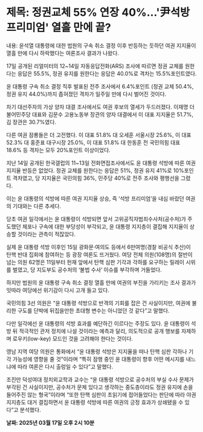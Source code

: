 # **제목: 정권교체 55% 연장 40%…'尹석방 프리미엄' 열흘 만에 끝?**

  내용: 윤석열 대통령에 대한 법원의 구속 취소 결정 이후 반등하는 듯하던 여권 지지율이 열흘 만에 다시 하락했다는 여론조사 결과가 나왔다. 

17일 공개된 리얼미터의 12~14일 자동응답전화(ARS) 조사에 따르면 정권 교체를 원한다는 응답은 55.5%, 정권 유지를 원한다는 응답은 40.0%로 격차는 15.5%포인트였다. 

윤 대통령 구속 취소 결정 직후 발표된 전주 조사에서 6.4%포인트 (정권 교체 50.4%, 정권 유지 44.0%)까지 좁혀졌던 격차가 일주일 만에 다시 벌어진 것이다. 

차기 대선주자의 가상 양자 대결 조사에서도 여권 후보의 열세가 두드러졌다. 이재명 더불어민주당 대표와 김문수 고용노동부 장관의 양자 대결에서 이 대표 지지율은 51.7%, 김 장관은 30.7%였다. 

다른 여권 잠룡들은 더 고전했다. 이 대표 51.8% 대 오세훈 서울시장 25.6%, 이 대표 52.3% 대 홍준표 대구시장 25.0%, 이 대표 51.8% 대 한동훈 전 국민의힘 대표 18.6% 등 격차는 모두 20%포인트 이상이었다. 

지난 14일 공개된 한국갤럽의 11~13일 전화면접조사에서도 윤 대통령 석방에 따른 여권 지지율 반등은 없었다. 정권 교체를 원한다는 응답은 51%, 정권 유지 41%로 10%포인트 격차였고, 당 지지율은 국민의힘 36%, 민주당 40%로 전주 조사와 평행선을 그렸다. 

이는 윤 대통령의 석방에 따른 여권 지지율 상승, 즉 ‘석방 프리미엄’을 내심 바랐던 여권의 기대와는 다른 추세다. 

당초 여권 일각에서는 윤 대통령이 석방되면 앞서 고위공직자범죄수사처(공수처)가 주도했던 체포나 구속에 대한 부당성이 부각되고, 윤 대통령 지지층이 결집해 지지율이 상승할 것이라는 관측이 적잖았다. 

실제 윤 대통령 석방 이후인 15일 광화문·여의도 등에서 6만여명(경찰 비공식 추산)이 탄핵 반대 집회에 참여하는 등 광장 여론도 뜨거웠다. 여당 전체 의원(108명)의 절반이 넘는 의원 62명은 11일부터 헌재 앞에서 탄핵 심판 기각과 각하를 요구하는 릴레이 시위를 벌였고, 당 지도부도 공수처의 ‘불법 수사’ 이슈를 부각하며 거들었다. 

하지만 법원의 윤 대통령 구속 취소 결정 열흘 만에 여권의 부진을 가리키는 조사 결과가 잇따라 여당에선 위기감이 다시 고개 들고 있다. 

국민의힘 3선 의원은 “윤 대통령 석방으로 반격의 기회를 잡은 건 사실이지만, 여권에 불리한 구도를 단박에 뒤집을만한 초대형 변수는 아니었던 것 같다”고 말했다. 

다만 일각에선 윤 대통령의 석방 효과를 예단하긴 이르다는 주장도 있다. 윤 대통령이 석방 뒤 적극적인 관저 정치에 나설 것이라는 예측과 달리, 의도적으로 공개 행보를 자제하며 로우키(low-key) 모드인 것을 고려해야 한다는 것이다. 

영남 지역 여당 의원은 통화에서 “윤 대통령 석방은 지지율을 떠나 탄핵 심판 각하나 기각 가능성에 영향을 줄 것”이라며 “특히 잠행 중인 윤 대통령이 향후 어떤 메시지를 내느냐에 따라 여론은 다시 출렁일 수 있다”고 말했다. 

조진만 덕성여대 정치외교학과 교수는 “윤 대통령 석방으로 공수처의 부실 수사 문제가 부각된 건 사실이지만, 공수처가 문제 있다고 생각하는 중도층이라도 정권 유지에 손을 들어주진 않는 형국”이라며 “또한 탄핵 심판이 초읽기에 접어들었다는 판단에 따라 야권 지지층도 대거 결집하면서 윤 대통령 석방에 따른 여권의 긍정 효과가 상쇄됐을 수 있다”고 분석했다.

  **날짜: 2025년 03월 17일 오후 2시 10분**